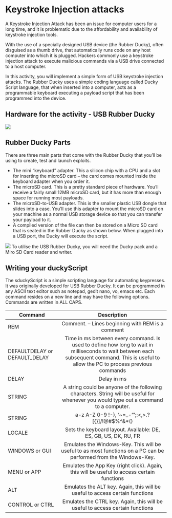 # Keystroke Injection attacks
A Keystroke Injection Attack has been an issue for computer users for a long time, and it is problematic due to the affordability and availability of keystroke injection tools.

With the use of a specially designed USB device (the Rubber Ducky), often disguised as a thumb drive, that automatically runs code on any host computer into which it is plugged. 
Hackers commonly use a keystroke injection attack to execute malicious commands via a USB drive connected to a host computer. 

In this activity, you will implement a simple form of USB keystroke injection attacks. The Rubber Ducky uses a simple coding language called Ducky Script language, that when inserted into a computer, acts as a programmable keyboard executing a payload script that has been programmed into the device. 
## Hardware for the activity - USB Rubber Ducky
![](https://github.com/CS-Outreach-Session/Cyber-Hygiene/blob/main/images/rubber-ducky-usb-full-kit.jpg)
## Rubber Ducky Parts

There are three main parts that come with the Rubber Ducky that you’ll be using to create, test and launch exploits.
* The mini “keyboard” adapter.  This a silicon chip with a CPU and a slot for inserting the microSD card – the card comes mounted inside the keyboard adapter when you order it. 
* The microSD card. This is a pretty standard piece of hardware. You’ll receive a fairly small 12MB microSD card, but it has more than enough space for running most payloads. 
* The microSD-to-USB adapter. This is the smaller plastic USB dongle that slides into a case. You’ll use this adapter to mount the microSD card on your machine as a normal USB storage device so that you can transfer your payload to it.
* A compiled version of the file can then be stored on a Micro SD card that is seated in the Rubber Ducky as shown below. When plugged into a USB port, the Ducky will execute the script.

![](https://github.com/CS-Outreach-Session/Cyber-Hygiene/blob/main/images/usbRubberD.PNG)
To utilise the USB Rubber Ducky, you will need the Ducky pack and a Miro SD Card reader and writer.

## Writing your duckyScript
The sduckyScript is a simple scripting language for automating keypresses. It was originally developed for USB Rubber Ducky. It can be programmed in any ASCII text editor such as notepad, gedit nano, vo, emacs etc. Each command resides on a new line and may have the following options. Commands are written in ALL CAPS.

| Command	       | Description           | 
| ------------- |:-------------:| 
| REM	          | Comment. – Lines beginning with REM is a comment | 
| DEFAULTDELAY or DEFAULT_DELAY     |Time in ms between every command.  Is used to define how long to wait in milliseconds to wait between each subsequent command. This is useful to allow the PC to process previous commands      |   
| DELAY| Delay in ms    |  
| STRING | A string could be anyone of the following characters. String will be useful for whenever you would type out a command to a computer.
STRING | a-z A-Z 0-9 !-), ‘~=_-“’;:<,>.?[{}]/!@#$%^&*()  |  
| LOCALE | Sets the keyboard layout. Available: DE, ES, GB, US, DK, RU, FR    |  
| WINDOWS or GUI | Emulates the Windows-Key. This will be useful to as most functions on a PC can be performed from the Windows-Key.      |  
| MENU or APP | Emulates the App Key (right click). Again, this will be useful to access certain functions    |  
| ALT | Emulates the ALT key.  Again, this will be useful to access certain functions     |  
| CONTROL or CTRL | Emulates the CTRL key.  Again, this will be useful to access certain functions      | 

























[^1]: My reference.
[^2]: Every new line should be prefixed with 2 spaces.  
  This allows you to have a footnote with multiple lines.
[^note]:
    Named footnotes will still render with numbers instead of the text but allow easier identification and linking.  
    This footnote also has been made with a different syntax using 4 spaces for new lines.

